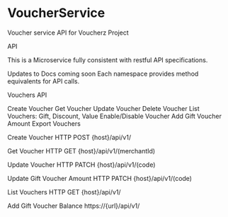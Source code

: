 # VoucherService
Voucher service API for Voucherz Project


API

This is a Microservice fully consistent with restful API specifications. 

Updates to Docs coming soon
Each namespace provides method equivalents for API calls.

Vouchers API

Create Voucher
Get Voucher
Update Voucher
Delete Voucher
List Vouchers: Gift, Discount, Value
Enable/Disable Voucher
Add Gift Voucher Amount
Export Vouchers

Create Voucher
HTTP POST
{host}/api/v1/

Get Voucher
HTTP GET
{host}/api/v1/(merchantId)

Update Voucher
HTTP PATCH
{host}/api/v1/(code)

Update Gift Voucher Amount
HTTP PATCH
{host}/api/v1/(code)

List Vouchers
HTTP GET
{host}/api/v1/

Add Gift Voucher Balance
https://{url}/api/v1/
